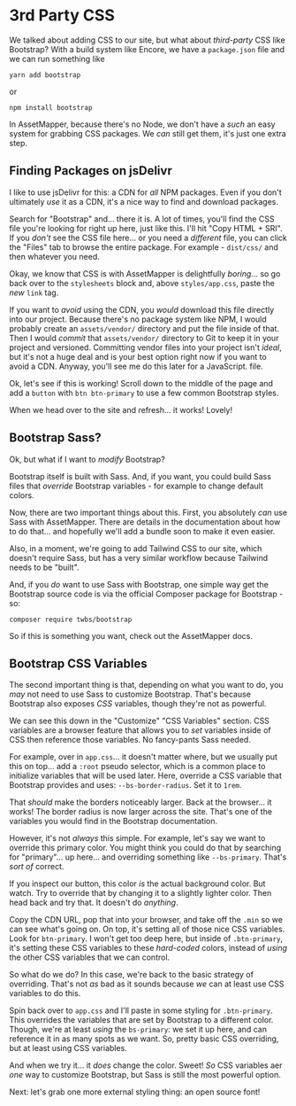 # 3rd Party CSS

We talked about adding CSS to our site, but what about *third-party* CSS like
Bootstrap? With a build system like Encore, we have a `package.json` file and we can
run something like

```terminal
yarn add bootstrap
```

or

```terminal
npm install bootstrap
```

In AssetMapper, because there's no Node, we don't have a *such* an easy system for
grabbing CSS packages. We *can* still get them, it's just one extra step.

## Finding Packages on jsDelivr

I like to use jsDelivr for this: a CDN for *all* NPM packages. Even if you don't
ultimately *use* it as a CDN, it's a nice way to find and download packages.

Search for "Bootstrap" and... there it is. A lot of times, you'll find the CSS file
you're looking for right up here, just like this. I'll hit "Copy HTML + SRI".
If you *don't* see the CSS file here... or you need a *different* file, you can
click the "Files" tab to browse the entire package. For example - `dist/css/`
and then whatever you need.

Okay, we know that CSS is with AssetMapper is delightfully *boring*... so go
back over to the `stylesheets` block and, above `styles/app.css`, paste the *new*
`link` tag.

If you want to *avoid* using the CDN, you *would* download this file directly into
our project. Because there's no package system like NPM, I would probably create
an `assets/vendor/` directory and put the file inside of that. Then I would
*commit* that `assets/vendor/` directory to Git to keep it in your project and
versioned. Committing vendor files into your project isn't *ideal*, but it's not
a huge deal and is your best option right now if you want to avoid a CDN. Anyway,
you'll see me do this later for a JavaScript. file.

Ok, let's see if this is working! Scroll down to the middle of the page and add
a `button` with `btn btn-primary` to use a few common Bootstrap styles.

When we head over to the site and refresh... it works! Lovely!

## Bootstrap Sass?

Ok, but what if I want to *modify* Bootstrap?

Bootstrap itself is built with Sass. And, if you want, you could build Sass files
that *override* Bootstrap variables - for example to change default colors.

Now, there are two important things about this. First, you absolutely *can* use
Sass with AssetMapper. There are details in the documentation about how to do that...
and hopefully we'll add a bundle soon to make it even easier.

Also, in a moment, we're going to add Tailwind CSS to our site, which doesn't require
Sass, but has a very similar workflow because Tailwind needs to be "built".

And, if you *do* want to use Sass with Bootstrap, one simple way get the Bootstrap
source code is via the official Composer package for Bootstrap - so:

```terminal skip-ci
composer require twbs/bootstrap
```

So if this is something you want, check out the AssetMapper docs.

## Bootstrap CSS Variables

The second important thing is that, depending on what you want to do, you *may* not
need to use Sass to customize Bootstrap. That's because Bootstrap also exposes
*CSS* variables, though they're not as powerful.

We can see this down in the "Customize" "CSS Variables" section. CSS variables are
a browser feature that allows you to *set* variables inside of CSS then reference
those variables. No fancy-pants Sass needed.

For example, over in `app.css`... it doesn't matter where, but we usually put this on
top... add a `:root` pseudo selector, which is a common place to initialize variables
that will be used later. Here, override a CSS variable that Bootstrap provides
and uses: `--bs-border-radius`. Set it to `1rem`.

That *should* make the borders noticeably larger. Back at the browser... it works!
The border radius is now larger across the site. That's one of the variables you
would find in the Bootstrap documentation.

However, it's not *always* this simple. For example, let's say we want to override
this primary color. You might think you could do that by searching for "primary"...
up here... and overriding something like `--bs-primary`. That's *sort of* correct.

If you inspect our button, this color *is* the actual background color. But watch.
Try to override that by changing it to a slightly lighter color. Then head back and
try that. It doesn't do *anything*.

Copy the CDN URL, pop that into your browser, and take off the `.min` so we can
see what's going on. On top, it's setting all of those nice CSS variables. Look
for `btn-primary`. I won't get too deep here, but inside of `.btn-primary`, it's
setting these CSS variables to these *hard-coded* colors, instead of *using*
the other CSS variables that we can control.

So what do we do? In this case, we're back to the basic strategy of overriding.
That's not *as* bad as it sounds because *we* can at least use CSS variables to
do this.

Spin back over to `app.css` and I'll paste in some styling for `.btn-primary`.
This overrides the variables that are set by Bootstrap to a different color.
Though, we're at least *using* the `bs-primary`: we set it up here, and can
reference it in as many spots as we want. So, pretty basic CSS overriding, but
at least using CSS variables.

And when we try it... it *does* change the color. Sweet! *So* CSS variables aer
*one* way to customize Bootstrap, but Sass is still the most powerful option.

Next: let's grab one more external styling thing: an open source font!
